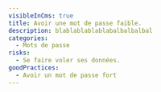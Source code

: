 ```yaml
---
visibleInCms: true
title: Avoir une mot de passe faible.
description: blablablablablabalbalbalbal
categories:
  - Mots de passe
risks:
  - Se faire voler ses données.
goodPractices:
  - Avoir un mot de passe fort
---
```

